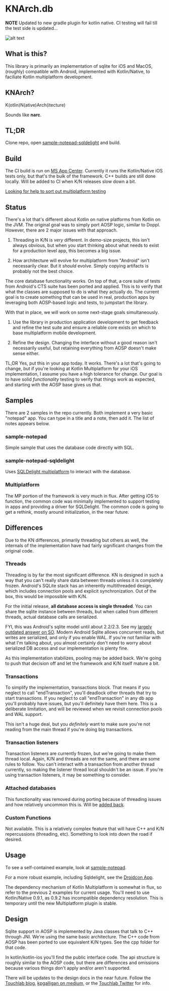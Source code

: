 # KNArch.db

**NOTE** Updated to new gradle plugin for kotlin native. CI testing will fail till the test side is updated...

![alt text](https://build.appcenter.ms/v0.1/apps/61048136-1ab0-4789-9ae4-7ad6e8df7777/branches/master/badge "Build Badge")

## What is this?

This library is primarily an implementation of sqlite for iOS and MacOS, (roughly) compatible with Android, implemented with Kotlin/Native, to faciliate Kotlin multiplatform development.

## KNArch?

K(otlin)N(ative)Arch(itecture)

Sounds like **narc**.

## TL;DR

Clone repo, open [sample-notepad-sqldelight](sample-notepad-sqldelight) and build.

## Build

The CI build is run on [MS App Center](https://appcenter.ms/). Currently it runs the Kotlin/Native iOS tests
only, but that's the bulk of the framework. C++ builds are still done locally. Will be added to CI when K/N releases slow down a bit.

[Looking for help to sort out multiplatform testing](https://github.com/touchlab/knarch.db/issues/38)

## Status

There's a lot that's different about Kotlin on native platforms from Kotlin on the JVM. The original goal was to simply port AOSP logic, similar to Doppl. However, there are 2 major issues with that approach.

1. Threading in K/N is *very* different. In demo-size projects, this isn't always obvious, but when you start thinking about what needs to exist for a production level app, this becomes a big issue.

2. How architecture will evolve for multiplatform from "Android" isn't necessarily clear. But it *should* evolve. Simply copying artifacts is probably not the best choice.

The core database functionality works. On top of that, a core suite of tests from Android's CTS suite has been ported and applied. This is to verify that what the classes are supposed to do is what they actually do. The current goal is to create something that can be used in real, production apps by leveraging both AOSP-based logic and tests, to jumpstart the library.

With that in place, we will work on some next-stage goals simultaneously.

1. Use the library in production application development to get feedback and refine the test suite and ensure a reliable core exists on which to base multiplatform mobile development.

2. Refine the design. Changing the interface without a good reason isn't necessarily useful, but retaining everything from AOSP doesn't make sense either.

TL;DR Yes, put this in your app today. It works. There's a lot that's going to change, but if you're looking at Kotlin Multiplatform for your iOS implementation, I assume you have a high tolerance for change. Our goal is to have solid *functionality* testing to verify that things work as expected, and starting with the AOSP base gives us that.

## Samples

There are 2 samples in the repo currently. Both implement a very basic "notepad" app. You can type in a title and a note,
then add it. The list of notes appears below.

### sample-notepad

Simple sample that uses the database code directly with SQL.

### sample-notepad-sqldelight

Uses [SQLDelight multiplatform](https://github.com/square/sqldelight/blob/master/ALPHA.md) to interact with the database.

### Multiplatform

The MP portion of the framework is very much in flux. After getting iOS to function, the common code was minimally
implemented to support testing in apps and providing a driver for SQLDelight. The common code is going to get a
rethink, mostly around initialization, in the near future.

## Differences

Due to the KN differences, primarily threading but others as well, the internals of the implementation have had fairly significant changes from the original code.

### Threads

Threading is by far the most significant difference. KN is designed in such a way that you can't really share data between threads unless it is completely frozen. Android's SQLite stack has an inherently multithreaded design, which includes connection pools and explicit synchronization. Out of the box, this would be impossible with K/N.

For the initial release, **all database access is single threaded**. You can share the sqlite instance between threads, but when called from different threads, actual database calls are serialized.

FYI, this was Android's sqlite model until about 2.2/2.3. See my [largely outdated answer on SO](https://stackoverflow.com/a/3689883/227313). Modern Android Sqlite allows concurrent reads, but writes are
serialized, and only if you enable WAL. If you're not familiar with what I'm talking about, you almost certainly don't need to worry about serialized DB access and our implementation is plenty fine.

As this implementation stabilizes, pooling may be added back. We're going to push that decision off and let the framework and K/N itself mature a bit.

### Transactions

To simplify the implementation, transactions block. That means if you neglect to call "endTransaction", you'll deadlock other threads that try to start transactions. If you neglect to call "endTransaction" in any db app you'll probably have issues, but you'll definitely have them here. This is a deliberate limitation, and will be reviewed when we revisit connection pools and WAL support.

This isn't a huge deal, but you *definitely* want to make sure you're not reading from the main thread if you're doing
big transactions.

### Transaction listeners

Transaction listeners are currently frozen, but we're going to make them thread local. Again, K/N and threads
are not the same, and there are some rules to follow. You can't interact with a transaction from another thread
currently, so making the listener thread local shouldn't be an issue. If you're using transaction listeners,
it may be something to consider.

### Attached databases

This functionality was removed during porting because of threading issues and how relatively uncommon this is. Will be [added back](https://github.com/touchlab/knarch.db/issues/41).

### Custom Functions

Not available. This is a relatively complex feature that will have C++ and K/N repercussions (threading, etc). Something to look into down the road if desired.

## Usage

To see a self-contained example, look at [sample-notepad](sample-notepad).

For a more robust example, including Sqldelight, see the [Droidcon App](https://github.com/touchlab/DroidconKotlin/).

The dependency mechanism of Kotlin Multiplatform is somewhat in flux, so refer to the previous 2 examples for current usage. You'll need to
use Kotlin/Native 0.9.1, as 0.9.2 has incompatible dependency resolution. This is temporary until the new Multiplatform plugin is stable.

## Design

Sqlite support in AOSP is implemented by Java classes that talk to C++ through JNI. We're using the same basic architecture. The C++ code from AOSP has been ported to use equivalent K/N types. See the cpp folder for that code.

In kotlin/kotlin-ios you'll find the public interface code. The api structure is roughly similar to the AOSP code, but
there are differences and omissions because various things don't apply and/or aren't supported.

There will be updates to the design docs in the near future. Follow the [Touchlab blog](https://touchlab.co/blog/), [kpgalligan on medium](https://medium.com/@kpgalligan), or the [Touchlab Twitter](https://twitter.com/touchlabhq) for info.
